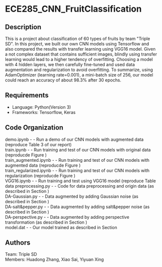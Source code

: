 # ECE285_CNN_FruitClassification
## Description
This is a project about classification of 60 types of fruits by team "Triple SD". In this project, we built our own CNN models using Tensorflow and also compared the results with transfer learning using VGG16 model. Given a not complex dataset that contains sufficient images, blindly using transfer learning would lead to a higher tendency of overfitting. Choosing a model with 4 hidden layers, we then carefully fine-tuned and used data augmentation and regularization to avoid overfitting. To summarize, using AdamOptimizer (learning rate=0.001), a mini-batch size of 256, our model could reach an accuracy of about 98.3\% after 30 epochs.
## Requirements
* Language: Python(Version 3)
* Frameworks: Tensorflow, Keras
## Code Organization
demo.ipynb  - - Run a demo of our CNN models with augmented data (reproduce Table 3 of our report) <br />
train.ipynb  - - Run training and test of our CNN models with original data (reproducde Figure ) <br />
train_augmented.ipynb  - - Run training and test of our CNN models with augmented data (reproducde Figure ) <br />
train_regularized.ipynb  - - Run training and test of our CNN models with regularization (reproducde Figure ) <br />
VGG16.ipynb  - - Run training and test using VGG16 model (reproduce Table  <br />
data preprocessing.py  - - Code for data preprocessing and origin data (as described in Section ) <br />
DA-Gaussian.py  - - Data augmented by adding Gaussian noise (as described in Section ) <br /> 
DA-salt&pepper.py  - - Data augmented by adding salt&pepper noise (as described in Section ) <br />
DA-perspective.py  - - Data augmented by adding perspective transformation (as described in Section ) <br />
model.dat - - Our model trained as described in Section 
## Authors
Team: Triple SD <br />
Members: Huadong Zhang, Xiao Sai, Yiyuan Xing
